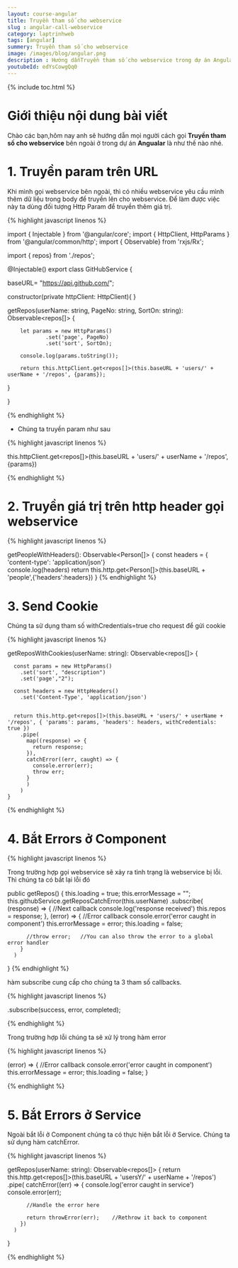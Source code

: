 ```yaml
---
layout: course-angular
title: Truyền tham số cho webservice
slug : angular-call-webservice
category: laptrinhweb
tags: [angular]
summery: Truyền tham số cho webservice
image: /images/blog/angular.png
description : Hướng dẫnTruyền tham số cho webservice trong dự án Angular. Hiểu được cách truyền tham số cho webservicee trong dự án angular. Hiểu được mục đích của thư viện HTTP Client được sử dụng như thế nào để gọi các webservices.
youtubeId: edYsCowgQq0
---
```


{% include toc.html %}

# **Giới thiệu nội dung bài viết**

Chào các bạn,hôm nay anh sẽ hướng dẫn mọi người cách gọi <b>Truyền tham số cho webservice</b> bên ngoài ở trong dự án <b>Angualar</b> là như thế nào nhé.

# **1. Truyền param trên URL**

Khi mình gọi webservice bên ngoài, thì có nhiều webservice yêu cầu mình thêm dữ liệu trong body để truyền lên cho webservice. Để làm được việc này ta dùng đối tượng Http Param để truyền thêm giá trị.

{% highlight javascript linenos %}

import { Injectable } from '@angular/core';
import { HttpClient, HttpParams } from '@angular/common/http';
import { Observable} from 'rxjs/Rx';
 
import { repos} from './repos';
 
@Injectable()
export class GitHubService {
 
   baseURL= "https://api.github.com/";
 
   constructor(private httpClient: HttpClient){
   }
 
   getRepos(userName: string, PageNo: string, SortOn: string): Observable<repos[]> {
 
 
        let params = new HttpParams()
                .set('page', PageNo)
                .set('sort', SortOn);
   
        console.log(params.toString());
 
        return this.httpClient.get<repos[]>(this.baseURL + 'users/' + userName + '/repos', {params});
   }
  
}

{% endhighlight %}

- Chúng ta truyền param như sau

{% highlight javascript linenos %}

this.httpClient.get<repos[]>(this.baseURL + 'users/' + userName + '/repos', {params})

{% endhighlight %}

# **2. Truyền giá trị trên http header gọi webservice**

{% highlight javascript linenos %}

getPeopleWithHeaders(): Observable<Person[]> {
    const headers = { 'content-type': 'application/json'}  
    console.log(headers)
    return this.http.get<Person[]>(this.baseURL + 'people',{'headers':headers})
  }
{% endhighlight %}

# **3. Send Cookie**

Chúng ta sử dụng tham số withCredentials=true cho request để gửi cookie

{% highlight javascript linenos %}

getReposWithCookies(userName: string): Observable<repos[]> {
 
      const params = new HttpParams()
        .set('sort', "description")
        .set('page',"2");
  
      const headers = new HttpHeaders()
        .set('Content-Type', 'application/json')
        
  
      return this.http.get<repos[]>(this.baseURL + 'users/' + userName + '/repos', { 'params': params, 'headers': headers, withCredentials: true })
        .pipe(
          map((response) => {
            return response;
          }),
          catchError((err, caught) => {
            console.error(err);
            throw err;
          }
          )
        )
    }
 

{% endhighlight %}

# **4. Bắt Errors ở Component**

{% highlight javascript linenos %}

Trong trường hợp gọi webservice sẽ xảy ra tình trạng là webservice bị lỗi. Thì chúng ta có bắt lại lỗi đó

public getRepos() {
    this.loading = true;
    this.errorMessage = "";
    this.githubService.getReposCatchError(this.userName)
      .subscribe(
        (response) => {                           //Next callback
          console.log('response received')
          this.repos = response;
        },
        (error) => {                              //Error callback
          console.error('error caught in component')
          this.errorMessage = error;
          this.loading = false;
    
          //throw error;   //You can also throw the error to a global error handler
        }
      )
  }
{% endhighlight %}

hàm subscribe cung cấp cho chúng ta 3 tham số callbacks.

{% highlight javascript linenos %}

.subscribe(success, error, completed);

{% endhighlight %}

Trong trường hợp lỗi chúng ta sẽ xử lý trong hàm error

{% highlight javascript linenos %}

(error) => {                              //Error callback
          console.error('error caught in component')
          this.errorMessage = error;
          this.loading = false;
        }

{% endhighlight %}

# **5. Bắt Errors ở Service**

Ngoài bắt lỗi ở Component chúng ta có thực hiện bắt lỗi ở Service. Chúng ta sử dụng hàm catchError.

{% highlight javascript linenos %}

getRepos(userName: string): Observable<repos[]> {
    return this.http.get<repos[]>(this.baseURL + 'usersY/' + userName + '/repos')
      .pipe(
        catchError((err) => {
          console.log('error caught in service')
          console.error(err);
 
          //Handle the error here
 
          return throwError(err);    //Rethrow it back to component
        })
      )
  }

{% endhighlight %}














